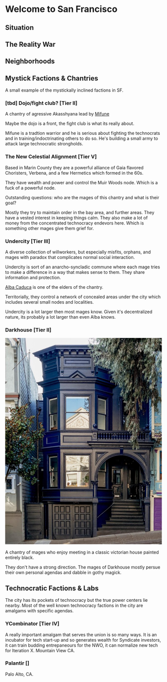 # Welcome to San Francisco

## Situation

## The Reality War

## Neighborhoods

## Mystick Factions & Chantries

A small example of the mystickally inclined factions in SF. 

### [tbd] Dojo/fight club? [Tier II]

A chantry of agressive Akasshyana lead by [Mifune](Characters/Mifune.md)

Maybe the dojo is a front, the fight club is what its really about. 

Mifune is a tradtion warrior and he is serious about fighting the technocrats and in training/indoctrinating others to do so. 
He's building a small army to attack large technocratic strongholds. 

### The New Celestial Alignment [Tier V]

Based in Marin County they are a powerful alliance of Gaia flavored Choristers, Verbena, and a few Hermetics which formed in the 60s. 

They have wealth and power and control the Muir Woods node. Which is a fuck of a powerful node. 

Outstanding questions: who are the mages of this chantry and what is their goal?

Mostly they try to maintain order in the bay area, and further areas. They have a vested interest in keeping things calm. They also make a lot of money from the concentrated technocracy endevors here. Which is something other mages give them grief for. 

### Undercity [Tier III]

A diverse collection of willworkers, but especially misfits, orphans, and mages with paradox that complicates normal social interaction. 

Undercity is sort of an anarcho-syncladic commune where each mage tries to make a difference in a way that makes sense to them. They share information and protection. 

[Alba Caduca](Characters/Alba%20Caduca.md) is one of the elders of the chantry.

Territorially, they control a network of concealed areas under the city which includes several small nodes and localities. 

Undercity is a lot larger then most mages know. Given it's decentralized nature, its probably a lot larger than even Alba knows.

### Darkhouse [Tier II]

![dark house chantry](/src/assets/Darkhouse.jpg)

A chantry of mages who enjoy meeting in a classic victorian house painted entirely black. 

They don't have a strong direction. The mages of Darkhouse mostly persue their own personal agendas and dabble in gothy magick.

## Technocratic Factions & Labs

The city has its pockets of technocracy but the true power centers lie nearby. Most of the well known technocracy factions in the city are amalgams with specific agendas. 

### YCombinator [Tier IV]

A really important amalgam that serves the union is so many ways. It is an incubator for tech start-up and so generates wealth for Syndicate investors, it can train budding entrepaneours for the NWO, it can normalize new tech for Iteration X. Mountain View CA.

### Palantir []

Palo Alto, CA.

<!-- we can create other smaller tech companies based in the city. Quantum computing an AI, survellance like palantir, oh and Black Water style mercenary organizations. Also, there is proably several factions that represent large Chinese technocatic factions.  -->

